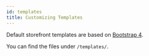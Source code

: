```yaml
---
id: templates
title: Customizing Templates
---
```


Default storefront templates are based on [Bootstrap 4](https://getbootstrap.com/docs/versions/).

You can find the files under `/templates/`.